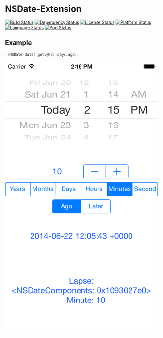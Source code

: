 # NSDate-Extension
[![Build Status](https://travis-ci.org/alexruperez/NSDate-Extension.svg?branch=master)](https://travis-ci.org/alexruperez/NSDate-Extension) [![Dependency Status](https://www.versioneye.com/objective-c/nsdate-extension/0.0.2/badge.svg)](https://www.versioneye.com/objective-c/nsdate-extension/0.0.2) [![License Status](http://img.shields.io/badge/license-MIT-blue.svg)](https://github.com/alexruperez/NSDate-Extension/blob/master/LICENSE) [![Platform Status](http://img.shields.io/badge/platform-ios%20%7C%20osx-lightgrey.svg)](https://developer.apple.com) [![Language Status](http://img.shields.io/badge/language-Objective--C-blue.svg)](https://developer.apple.com/library/mac/documentation/cocoa/conceptual/ProgrammingWithObjectiveC/Introduction/Introduction.html) [![Pod Status](http://img.shields.io/badge/pod-v0.0.2-blue.svg)](https://github.com/CocoaPods/Specs/blob/master/Specs/NSDate-Extension/0.0.2/NSDate-Extension.podspec.json)

## Example
```objectivec
[[NSDate date] get:@(8).days.ago];
```

![NSDate-Extension](https://raw.githubusercontent.com/alexruperez/NSDate-Extension/master/Example.png)
